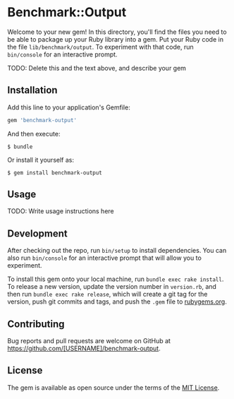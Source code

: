 # Benchmark::Output

Welcome to your new gem! In this directory, you'll find the files you need to be able to package up your Ruby library into a gem. Put your Ruby code in the file `lib/benchmark/output`. To experiment with that code, run `bin/console` for an interactive prompt.

TODO: Delete this and the text above, and describe your gem

## Installation

Add this line to your application's Gemfile:

```ruby
gem 'benchmark-output'
```

And then execute:

    $ bundle

Or install it yourself as:

    $ gem install benchmark-output

## Usage

TODO: Write usage instructions here

## Development

After checking out the repo, run `bin/setup` to install dependencies. You can also run `bin/console` for an interactive prompt that will allow you to experiment.

To install this gem onto your local machine, run `bundle exec rake install`. To release a new version, update the version number in `version.rb`, and then run `bundle exec rake release`, which will create a git tag for the version, push git commits and tags, and push the `.gem` file to [rubygems.org](https://rubygems.org).

## Contributing

Bug reports and pull requests are welcome on GitHub at https://github.com/[USERNAME]/benchmark-output.

## License

The gem is available as open source under the terms of the [MIT License](https://opensource.org/licenses/MIT).
